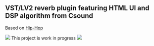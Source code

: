 VST/LV2 reverb plugin featuring HTML UI and DSP algorithm from Csound
---------------------------------------------------------------------

Based on [Hip-Hop](https://github.com/lucianoiam/hiphop)

![](http://textfiles.com/underconstruction/AtAthensOracle1388imagesconstruct.gif) This project is work in progress ![](http://textfiles.com/underconstruction/AtAthensOracle1388imagesconstruct.gif)
